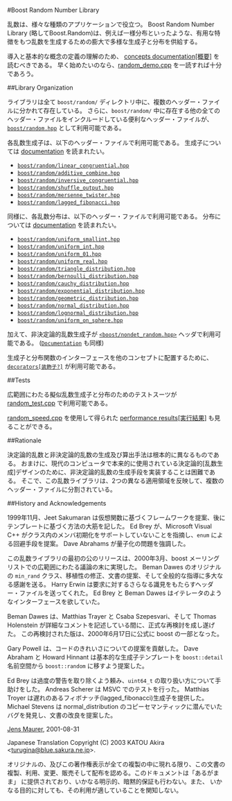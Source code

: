 #Boost Random Number Library

乱数は、様々な種類のアプリケーションで役立つ。
Boost Random Number Library (略してBoost.Random)は、例えば一様分布といったような、有用な特徴をもつ乱数を生成するための膨大で多様な生成子と分布を供給する。

導入と基本的な概念の定義の理解のため、 [concepts documentation[概要]](random/random-concepts.md) を読むべきである。
早く始めたいのなら、[random_demo.cpp](http://www.boost.org/doc/libs/1_31_0/libs/random/random_demo.cpp) を一読すれば十分であろう。

##Library Organization

ライブラリは全て `boost/random/` ディレクトリ中に、複数のヘッダー・ファイルに分かれて存在している。
さらに、`boost/random/` 中に存在する他の全てのヘッダー・ファイルをインクルードしている便利なヘッダー・ファイルが、 [`boost/random.hpp`](http://www.boost.org/doc/libs/1_31_0/boost/random.hpp) として利用可能である。

各乱数生成子は、以下のヘッダー・ファイルで利用可能である。
生成子については [documentation](http://www.boost.org/doc/libs/1_31_0/libs/random/random-variate.html) を読まれたい。

- [`boost/random/linear_congruential.hpp`](http://www.boost.org/doc/libs/1_31_0/boost/random/linear_congruential.hpp)
- [`boost/random/additive_combine.hpp`](http://www.boost.org/doc/libs/1_31_0/boost/random/additive_combine.hpp)
- [`boost/random/inversive_congruential.hpp`](http://www.boost.org/doc/libs/1_31_0/boost/random/inversive_congruential.hpp)
- [`boost/random/shuffle_output.hpp`](http://www.boost.org/doc/libs/1_31_0/boost/random/shuffle_output.hpp)
- [`boost/random/mersenne_twister.hpp`](http://www.boost.org/doc/libs/1_31_0/boost/random/mersenne_twister.hpp)
- [`boost/random/lagged_fibonacci.hpp`](http://www.boost.org/doc/libs/1_31_0/boost/random/lagged_fibonacci.hpp)

同様に、各乱数分布は、以下のヘッダー・ファイルで利用可能である。
分布については [documentation](http://www.boost.org/doc/libs/1_31_0/libs/random/random-distributions.html) を読まれたい。

- [`boost/random/uniform_smallint.hpp`](http://www.boost.org/doc/libs/1_31_0/boost/random/uniform_smallint.hpp)
- [`boost/random/uniform_int.hpp`](http://www.boost.org/doc/libs/1_31_0/boost/random/uniform_int.hpp)
- [`boost/random/uniform_01.hpp`](http://www.boost.org/doc/libs/1_31_0/boost/random/uniform_01.hpp)
- [`boost/random/uniform_real.hpp`](http://www.boost.org/doc/libs/1_31_0/boost/random/uniform_real.hpp)
- [`boost/random/triangle_distribution.hpp`](http://www.boost.org/doc/libs/1_31_0/boost/random/triangle_distribution.hpp)
- [`boost/random/bernoulli_distribution.hpp`](http://www.boost.org/doc/libs/1_31_0/boost/random/bernoulli_distribution.hpp)
- [`boost/random/cauchy_distribution.hpp`](http://www.boost.org/doc/libs/1_31_0/boost/random/cauchy_distribution.hpp)
- [`boost/random/exponential_distribution.hpp`](http://www.boost.org/doc/libs/1_31_0/boost/random/exponential_distribution.hpp)
- [`boost/random/geometric_distribution.hpp`](http://www.boost.org/doc/libs/1_31_0/boost/random/geometric_distribution.hpp)
- [`boost/random/normal_distribution.hpp`](http://www.boost.org/doc/libs/1_31_0/boost/random/normal_distribution.hpp)
- [`boost/random/lognormal_distribution.hpp`](http://www.boost.org/doc/libs/1_31_0/boost/random/lognormal_distribution.hpp)
- [`boost/random/uniform_on_sphere.hpp`](http://www.boost.org/doc/libs/1_31_0/boost/random/uniform_on_sphere.hpp)

加えて、非決定論的乱数生成子が [`<boost/nondet_random.hpp>`](http://www.boost.org/doc/libs/1_31_0/boost/nondet_random.hpp) ヘッダで利用可能である。
([`Documentation`](http://www.boost.org/doc/libs/1_31_0/libs/random/nondet_random.html) も同様)

生成子と分布関数のインターフェースを他のコンセプトに配置するために、[`decorators[装飾子?]`](http://www.boost.org/doc/libs/1_31_0/libs/random/random-misc.html) が利用可能である。

##Tests

広範囲にわたる擬似乱数生成子と分布のためのテストスーツが [random_test.cpp](http://www.boost.org/doc/libs/1_31_0/libs/random/random_test.cpp) で利用可能である。

[random_speed.cpp](http://www.boost.org/doc/libs/1_31_0/libs/random/random_speed.cpp) を使用して得られた [performance results[実行結果]](http://www.boost.org/doc/libs/1_31_0/libs/random/random-performance.html) も見ることができる。

##Rationale

決定論的乱数と非決定論的乱数の生成及び算出手法は根本的に異なるものである。
おまけに、現代のコンピュータで本来的に使用されている決定論的[乱数生成]デザインのために、非決定論的乱数の生成手段を実装することは困難である。
そこで、この乱数ライブラリは、2つの異なる適用領域を反映して、複数のヘッダー・ファイルに分割されている。

##History and Acknowledgements

1999年11月、Jeet Sakumaran は仮想関数に基づくフレームワークを提案、後にテンプレートに基づく方法の大筋を記した。
Ed Brey が、Microsoft Visual C++ がクラス内のメンバ初期化をサポートしていないことを指摘し、`enum` による回避手段を提案。
Dave Abrahams が量子化の問題を強調した。

この乱数ライブラリの最初の公のリリースは、2000年3月、boost メーリングリストでの広範囲にわたる議論の末に実現した。
Beman Dawes のオリジナルの `min_rand` クラス、移植性の修正、文書の提案、そして全般的な指導に多大なる感謝を送る。
Harry Erwin は要求に対するさらなる識見をもたらすヘッダー・ファイルを送ってくれた。
Ed Brey と Beman Dawes はイテレータのようなインターフェースを欲していた。

Beman Dawes は、Matthias Trayer と Csaba Szepesvari、そして Thomas Holenstein が詳細なコメントを記述している間に、正式な再検討を成し遂げた。
この再検討された版は、2000年6月17日に公式に boost の一部となった。

Gary Powell は、コードのきれいさについての提案を貢献した。
Dave Abraham と Howard Hinnant は基本的な生成子テンプレートを `boost::detail` 名前空間から `boost::random` に移すよう提案した。

Ed Brey は過度の警告を取り除くよう頼み、`uint64_t` の取り扱い方について手助けをした。
Andreas Scherer は MSVC でのテストを行った。
Matthias Troyer は遅れのあるフィボナッチ(lagged_fibonacci)生成子を提供した。
Michael Stevens は normal_distribution のコピーセマンティックに潜んでいたバグを発見し、文書の改良を提案した。

[Jens Maurer](http://www.boost.org/doc/libs/1_31_0/people/jens_maurer.htm), 2001-08-31

Japanese Translation Copyright (C) 2003 KATOU Akira &lt;turugina@blue.sakura.ne.jp&gt;.

オリジナルの、及びこの著作権表示が全ての複製の中に現れる限り、この文書の
複製、利用、変更、販売そして配布を認める。このドキュメントは「あるがまま」
に提供されており、いかなる明示的、暗黙的保証も行わない。また、
いかなる目的に対しても、その利用が適していることを関知しない。

